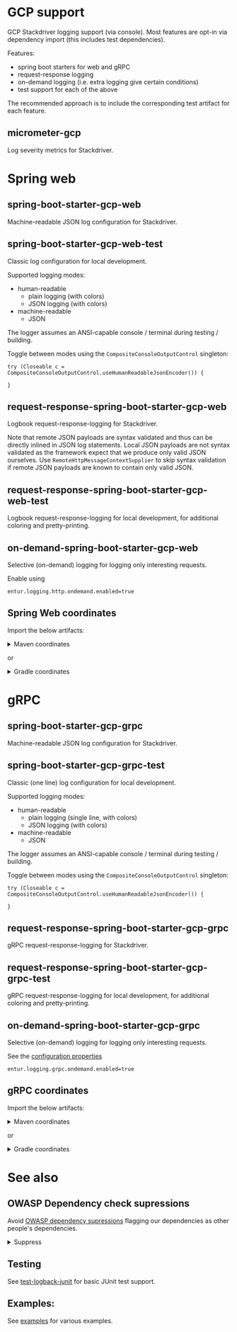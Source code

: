 # GCP support
GCP Stackdriver logging support (via console). Most features are opt-in via dependency import (this includes test dependencies).

Features:

 * spring boot starters for web and gRPC
 * request-response logging
 * on-demand logging (i.e. extra logging give certain conditions)
 * test support for each of the above

The recommended approach is to include the corresponding test artifact for each feature.

## micrometer-gcp
Log severity metrics for Stackdriver.

# Spring web
## spring-boot-starter-gcp-web
Machine-readable JSON log configuration for Stackdriver.

## spring-boot-starter-gcp-web-test
Classic log configuration for local development.

Supported logging modes:

 * human-readable
   * plain logging (with colors)
   * JSON logging (with colors)
 * machine-readable
   * JSON

The logger assumes an ANSI-capable console / terminal during testing / building.

Toggle between modes using the `CompositeConsoleOutputControl` singleton:

```
try (Closeable c = CompositeConsoleOutputControl.useHumanReadableJsonEncoder()) {

}
```

## request-response-spring-boot-starter-gcp-web
Logbook request-response-logging for Stackdriver.

Note that remote JSON payloads are syntax validated and thus can be directly inlined in JSON log statements. 
Local JSON payloads are not syntax validated as the framework expect that we produce only valid JSON ourselves.
Use `RemoteHttpMessageContextSupplier` to skip syntax validation if remote JSON payloads are known to contain only valid JSON.

## request-response-spring-boot-starter-gcp-web-test
Logbook request-response-logging for local development, for additional coloring and pretty-printing.

## on-demand-spring-boot-starter-gcp-web
Selective (on-demand) logging for logging only interesting requests.

Enable using
```
entur.logging.http.ondemand.enabled=true
```

## Spring Web coordinates
Import the below artifacts:

<details>
  <summary>Maven coordinates</summary>

Add

```xml
<cloud-logging.version>4.0.x</cloud-logging.version>
```

and

```xml
<dependency>
    <groupId>no.entur.logging.cloud</groupId>
    <artifactId>spring-boot-starter-gcp-web</artifactId>
    <version>${cloud-logging.version}</version>
</dependency>
<dependency>
    <groupId>no.entur.logging.cloud</groupId>
    <artifactId>spring-boot-starter-gcp-web-test</artifactId>
    <version>${cloud-logging.version}</version>
    <scope>test</scope>
</dependency>
<!-- request-response support -->
<dependency>
    <groupId>no.entur.logging.cloud</groupId>
    <artifactId>request-response-spring-boot-starter-gcp-web</artifactId>
    <version>${cloud-logging.version}</version>
</dependency>
<dependency>
    <groupId>no.entur.logging.cloud</groupId>
    <artifactId>request-response-spring-boot-starter-gcp-web-test</artifactId>
    <version>${cloud-logging.version}</version>
    <scope>test</scope>
</dependency>
<!-- on-demand logging support -->
<dependency>
    <groupId>no.entur.logging.cloud</groupId>
    <artifactId>on-demand-spring-boot-starter-grpc</artifactId>
    <version>${cloud-logging.version}</version>
    <scope>test</scope>
</dependency>
<!-- metrics -->
<dependency>
    <groupId>no.entur.logging.cloud</groupId>
    <artifactId>micrometer-gcp</artifactId>
    <version>${cloud-logging.version}</version>
</dependency>
<!-- additional log levels -->
<dependency>
  <groupId>no.entur.logging.cloud</groupId>
  <artifactId>api</artifactId>
  <version>${cloud-logging.version}</version>
</dependency>
```

</details>

or

<details>
  <summary>Gradle coordinates</summary>

For

```groovy
ext {
   cloudLoggingVersion = '2.0.x'
}
```

add

```groovy
implementation("no.entur.logging.cloud:spring-boot-starter-gcp-web:${cloudLoggingVersion}")
testImplementation("no.entur.logging.cloud:spring-boot-starter-gcp-web-test:${cloudLoggingVersion}")
// request-response logging support
implementation("no.entur.logging.cloud:request-response-spring-boot-starter-gcp-web:${cloudLoggingVersion}")
testImplementation("no.entur.logging.cloud:request-response-spring-boot-starter-gcp-web-test:${cloudLoggingVersion}")
// on-demand logging support
implementation("no.entur.logging.cloud:on-demand-spring-boot-starter-web:${cloudLoggingVersion}")
// metrics
implementation("no.entur.logging.cloud:micrometer-gcp:${cloudLoggingVersion}")
// logger with additional log levels
implementation("no.entur.logging.cloud:api:${cloudLoggingVersion}")


```

</details>

# gRPC

## spring-boot-starter-gcp-grpc
Machine-readable JSON log configuration for Stackdriver.

## spring-boot-starter-gcp-grpc-test
Classic (one line) log configuration for local development.

Supported logging modes:

* human-readable
   * plain logging (single line, with colors)
   * JSON logging (with colors)
* machine-readable
   * JSON

The logger assumes an ANSI-capable console / terminal during testing / building.

Toggle between modes using the `CompositeConsoleOutputControl` singleton:

```
try (Closeable c = CompositeConsoleOutputControl.useHumanReadableJsonEncoder()) {

}
```

## request-response-spring-boot-starter-gcp-grpc
gRPC request-response-logging for Stackdriver.

## request-response-spring-boot-starter-gcp-grpc-test
gRPC request-response-logging for local development, for additional coloring and pretty-printing.

## on-demand-spring-boot-starter-gcp-grpc
Selective (on-demand) logging for logging only interesting requests.

See the [configuration properties](../on-demand/on-demand-spring-boot-starter-gcp-grpc/src/main/java/no/entur/logging/cloud/spring/ondemand/grpc/properties/OndemandProperties.java)

```
entur.logging.grpc.ondemand.enabled=true
```

## gRPC coordinates
Import the below artifacts:

<details>
  <summary>Maven coordinates</summary>

Add

```xml
<cloud-logging.version>4.0.x</cloud-logging>
```

and

```xml
<dependency>
    <groupId>no.entur.logging.cloud</groupId>
    <artifactId>spring-boot-starter-gcp-grpc-ecosystem</artifactId>
    <version>${cloud-logging.version}</version>
</dependency>
<dependency>
    <groupId>no.entur.logging.cloud</groupId>
    <artifactId>spring-boot-starter-gcp-grpc-ecosystem-test</artifactId>
    <version>${cloud-logging.version}</version>
    <scope>test</scope>
</dependency>
<!-- request-response logging -->
<dependency>
    <groupId>no.entur.logging.cloud</groupId>
    <artifactId>request-response-spring-boot-starter-gcp-grpc-ecosystem</artifactId>
    <version>${cloud-logging.version}</version>
</dependency>
<dependency>
    <groupId>no.entur.logging.cloud</groupId>
    <artifactId>request-response-spring-boot-starter-gcp-grpc-ecosystem-test</artifactId>
    <version>${cloud-logging.version}</version>
    <scope>test</scope>
</dependency>
<!-- on-demand logging -->
<dependency>
    <groupId>no.entur.logging.cloud</groupId>
    <artifactId>on-demand-spring-boot-starter-grpc</artifactId>
    <version>${cloud-logging.version}</version>
    <scope>test</scope>
</dependency>
<!-- metrics -->
<dependency>
    <groupId>no.entur.logging.cloud</groupId>
    <artifactId>micrometer-gcp</artifactId>
    <version>${cloud-logging.version}</version>
</dependency>
<!-- logger with additional log levels -->
<dependency>
    <groupId>no.entur.logging.cloud</groupId>
    <artifactId>api</artifactId>
    <version>${cloud-logging.version}</version>
</dependency>
<!-- MDC support -->
<dependency>
    <groupId>no.entur.logging.cloud</groupId>
    <artifactId>mdc-context-grpc-netty</artifactId>
    <version>${cloud-logging.version}</version>
</dependency>
<!-- Correlation id + various interceptors -->
<dependency>
    <groupId>no.entur.logging.cloud</groupId>
    <artifactId>correlation-id-trace-grpc-netty</artifactId>
    <version>${cloud-logging.version}</version>
</dependency>
<dependency>
    <groupId>no.entur.logging.cloud</groupId>
    <artifactId>correlation-id-trace-spring-boot-grpc</artifactId>
    <version>${cloud-logging.version}</version>
</dependency>
```

</details>

or

<details>
  <summary>Gradle coordinates</summary>

For

```groovy
ext {
   cloudLoggingVersion = '2.0.x'
}
```

add

```groovy
implementation("no.entur.logging.cloud:spring-boot-starter-gcp-grpc-ecosystem:${cloudLoggingVersion}")
testImplementation("no.entur.logging.cloud:spring-boot-starter-gcp-grpc-ecosystem-test:${cloudLoggingVersion}")
// request-response logging
implementation("no.entur.logging.cloud:request-response-spring-boot-starter-gcp-grpc-ecosystem:${cloudLoggingVersion}")
testImplementation("no.entur.logging.cloud:request-response-spring-boot-starter-gcp-grpc-ecosystem-test:${cloudLoggingVersion}")
// on-demand logging support
implementation("no.entur.logging.cloud:on-demand-spring-boot-starter-grpc:${cloudLoggingVersion}")
// metrics
implementation("no.entur.logging.cloud:micrometer-gcp:${cloudLoggingVersion}")
// logger with additional log levels
implementation("no.entur.logging.cloud:api:${cloudLoggingVersion}")
// MDC support
implementation project(':trace:mdc-context-grpc-netty')
// Correlation id + various interceptors
implementation project(':trace:server:correlation-id-trace-grpc-netty')
implementation project(':trace:server:correlation-id-trace-spring-boot-grpc')

```

</details>

# See also

## OWASP Dependency check supressions
Avoid [OWASP dependency supressions](dependencycheck-root-suppression.xml) flagging our dependencies as other people's dependencies.

<details>
  <summary>Suppress</summary>
  
```xml
 
    <suppress>
        <packageUrl regex="true">^pkg:maven/no\.entur\.logging\.cloud\/[a-z\.\-]*@.*$</packageUrl>
        <cpe>cpe:/a:grpc:grpc</cpe>
    </suppress>
    <suppress>
        <packageUrl regex="true">^pkg:maven/no\.entur\.abt\/[a-z\.\-]*@.*$</packageUrl>
        <cpe>cpe:/a:grpc:grpc</cpe>
    </suppress>
    <suppress>
        <cpe>cpe:/a:utils_project:utils</cpe>
    </suppress>
```

</details>

## Testing
See [test-logback-junit](../test/test-logback-junit) for basic JUnit test support.
 
## Examples:
See [examples](../examples) for various examples.
